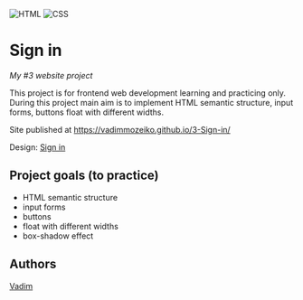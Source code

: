 ![HTML](https://img.shields.io/badge/code-HTML-brightgreen)
![CSS](https://img.shields.io/badge/code-CSS-green)

# Sign in
_My #3 website project_

This project is for frontend web development learning and practicing only. 
During this project main aim is to implement HTML semantic structure, input forms, buttons float with different widths.

Site published at https://vadimmozeiko.github.io/3-Sign-in/

Design: [Sign in](https://github.com/vadimmozeiko/3-Sign-in/blob/master/Sign%20in.JPG?raw=true)

## Project goals (to practice)

-   HTML semantic structure 
-   input forms
-   buttons
-   float with different widths
-   box-shadow effect

## Authors

[Vadim](https://github.com/vadimmozeiko)
